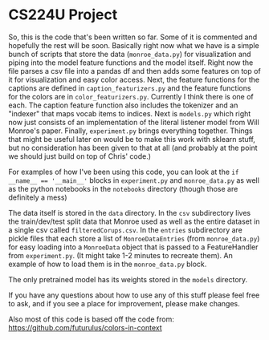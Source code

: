 # CS224U Project

So, this is the code that's been written so far. Some of it is commented and hopefully the rest will be soon. Basically right now what we have is a simple bunch of scripts that store the data (`monroe_data.py`) for visualization and piping into the model feature functions and the model itself. Right now the file parses a csv file into a pandas df and then adds some features on top of it for visualization and easy color access. Next, the feature functions for the captions are defined in `caption_featurizers.py` and the feature functions for the colors are in `color_featurizers.py`. Currently I think there is one of each. The caption feature function also includes the tokenizer and an "indexer" that maps vocab items to indices. Next is `models.py` which right now just consists of an implementation of the literal listener model from Will Monroe's paper. Finally, `experiment.py` brings everything together. Things that might be useful later on would be to make this work with sklearn stuff, but no consideration has been given to that at all (and probably at the point we should just build on top of Chris' code.)

For examples of how I've been using this code, you can look at the `if __name__ == '__main__'` blocks in `experiment.py` and `monroe_data.py` as well as the python notebooks in the `notebooks` directory (though those are definitely a mess)

The data itself is stored in the `data` directory. In the `csv` subdirectory lives the train/dev/test split data that Monroe used as well as the entire dataset in a single csv called `filteredCorups.csv`. In the `entries` subdirectory are pickle files that each store a list of `MonroeDataEntries` (from `monroe_data.py`) for easy loading into a `MonroeData` object that is passed to a FeatureHandler from `experiment.py`. (It might take 1-2 minutes to recreate them). An example of how to load them is in the `monroe_data.py` block.

The only pretrained model has its weights stored in the `models` directory.

If you have any questions about how to use any of this stuff please feel free to ask, and if you see a place for improvement, please make changes.

Also most of this code is based off the code from: <https://github.com/futurulus/colors-in-context>
